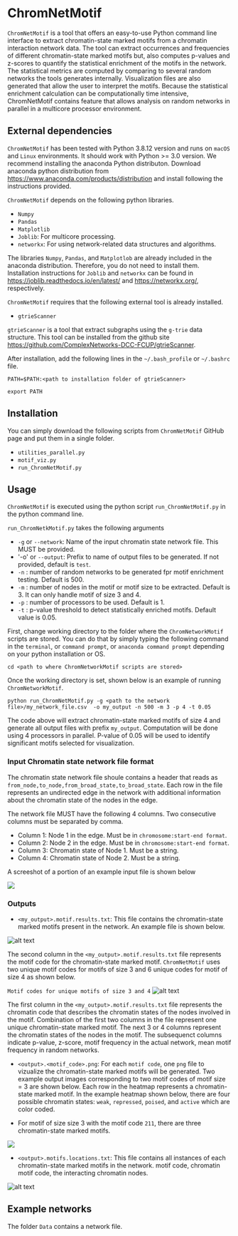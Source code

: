 # ChromNetMotif

`ChromNetMotif` is a tool that offers an easy-to-use Python command line interface to extract chromatin-state marked motifs from a chromatin interaction network data. The tool can extract occurrences and frequencies of different chromatin-state marked motifs but, also computes p-values and z-scores to quantify the statistical enrichment of the motifs in the network. The statistical metrics are computed by comparing to several random networks the tools generates internally. Visualization files are also generated that allow the user to interpret the motifs. Because the statistical enrichment calculation can be computationally time intensive, ChromNetMotif contains feature that allows analysis on random networks in parallel in a multicore processor environment. 

## External dependencies

`ChromNetMotif` has been tested with Python 3.8.12 version and runs on `macOS` and `Linux` environments. It should work with Python >= 3.0 version. We recommend installing the anaconda Python distributon. Download anaconda python distribution from https://www.anaconda.com/products/distribution and install following the instructions provided.

`ChromNetMotif` depends on the following python libraries. 

- `Numpy`
- `Pandas`
- `Matplotlib`
- `Joblib`: For multicore processing. 
- `networkx`: For using network-related data structures and algorithms. 

The libraries `Numpy`, `Pandas`, and `Matplotlob` are already included in the anaconda distribution. Therefore, you do not need to install them. Installation instructions for `Joblib` and `networkx` can be found in https://joblib.readthedocs.io/en/latest/ and https://networkx.org/, respectively.

`ChromNetMotif` requires that the following external tool  is already installed.

- `gtrieScanner`

`gtrieScanner` is a tool that extract subgraphs using the `g-trie` data structure. This tool can be installed from the github site https://github.com/ComplexNetworks-DCC-FCUP/gtrieScanner.

After installation, add the following lines in the `~/.bash_profile` or `~/.bashrc` file.

`PATH=$PATH:<path to installation folder of gtrieScanner>`

`export PATH`

## Installation


You can simply download the following scripts from `ChromNetMotif` GitHub page and put them in a single folder. 

- `utilities_parallel.py`
- `motif_viz.py`
- `run_ChromNetMotif.py`


## Usage

`ChromNetMotif` is executed using the python script `run_ChromNetMotif.py` in the python command line.

`run_ChromNetkMotif.py` takes the following arguments

- `-g` or `--network`: Name of the input chromatin state network file. This MUST be provided.
- '-o' or `--output`: Prefix to name of output files to be generated. If not provided, default is `test`.
- `-n` : number of random networks to be generated fpr motif enrichment testing. Default is 500.
- `-m` : number of nodes in the motif or motif size to be extracted. Default is 3. It can only handle motif of size 3 and 4. 
- `-p` : number of processors to be used. Default is 1.
- `-t` : p-value threshold to detect statistically enriched motifs. Default value is 0.05.

First, change working directory to the folder where the `ChromNetworkMotif` scripts are stored. You can do that by simply typing the following command in the `terminal`, or `command prompt`, or  `anaconda command prompt` depending on your python installation or OS.

`cd <path to where ChromNetworkMotif scripts are stored>`

Once the working directory is set, shown below is an example of running `ChromNetworkMotif`.

`python run_ChromNetMotif.py -g <path to the network file>/my_network_file.csv  -o my_output -n 500 -m 3 -p 4 -t 0.05`

The code above will extract chromatin-state marked motifs of size 4 and generate all output files with prefix `my_output`. Computation will be done using 4 processors in parallel. P-value of 0.05 will be used to identify significant motifs selected for visualization.
  
### Input Chromatin state network file format

The chromatin state network file shoule contains a header that reads as `from_node,to_node,from_broad_state,to_broad_state`.
Each row in the file represents an undirected edge in the network with additional information about the chromatin state of the nodes in the edge.

The network file MUST have the following 4 columns. Two consecutive columns must be separated by comma.

- Column 1: Node 1 in the edge. Must be in `chromosome:start-end format`.
- Column 2: Node 2 in the edge. Must be in `chromosome:start-end format`.
- Column 3: Chromatin state of Node 1. Must be a string.
- Column 4: Chromatin state of Node 2. Must be a string.

A screeshot of a portion of an example input file is shown below


![](https://github.com/lncRNAAddict/ChromNetworkMotif/blob/main/Figures/chromatin_state_file.JPG)


### Outputs

- `<my_output>.motif.results.txt`: This file contains the chromatin-state marked motifs present in the network. An example file is shown below.

![alt text](https://github.com/lncRNAAddict/ChromNetworkMotif/blob/main/Figures/motif_results.JPG)

The second column in the `<my_output>.motif.results.txt` file represents the motif code for the chromatin-state marked motif. `ChromNetMotif` uses two unique motif codes for motifs of size 3 and 6 unique codes for motif of size 4 as shown below. 

`Motif codes for unique motifs of size 3 and 4`
![alt text](https://github.com/lncRNAAddict/ChromNetworkMotif/blob/main/Figures/motif_code.JPG)

The first column in the `<my_output>.motif.results.txt` file represents the chromatin code that describes the chromatin states of the nodes involved in the motif. Combination of the first two columns in the file represent one unique chromatin-state marked motif. The next 3 or 4 columns represent the chromatin states of the nodes in the motif. The subsequenct columns indicate p-value, z-score, motif frequency in the actual network, mean motif frequency in random networks. 


- `<output>.<motif_code>.png`: For each `motif code`, one `png` file to vizualize the chromatin-state marked motifs will be generated. Two example output images corresponding to two motif codes of motif size = 3 are shown below. Each row in the heatmap represents a chromatin-state marked motif. In the example heatmap shown below, there are four possible chromatin states: `weak`, `repressed`, `poised`, and `active` which are color coded. 

- For motif of size size 3 with the motif code `211`, there are three chromatin-state marked motifs.



![](https://github.com/lncRNAAddict/ChromNetworkMotif/blob/main/Figures/motif_size_3_heatmaps.JPG)
- `<output>.motifs.locations.txt`: This file contains all instances of each chromatin-state marked motifs in the network. motif code, chromatin motif code, the interacting chromatin nodes. 

![alt text](https://github.com/lncRNAAddict/ChromNetworkMotif/blob/main/Figures/motif_location.JPG)

## Example networks
The folder `Data` contains a network file.


